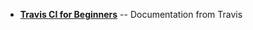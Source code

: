 <panel header="{{ icon_resource }} Resources" expanded> 

* [**Travis CI for Beginners**](https://docs.travis-ci.com/user/for-beginners) -- Documentation from Travis


</panel>